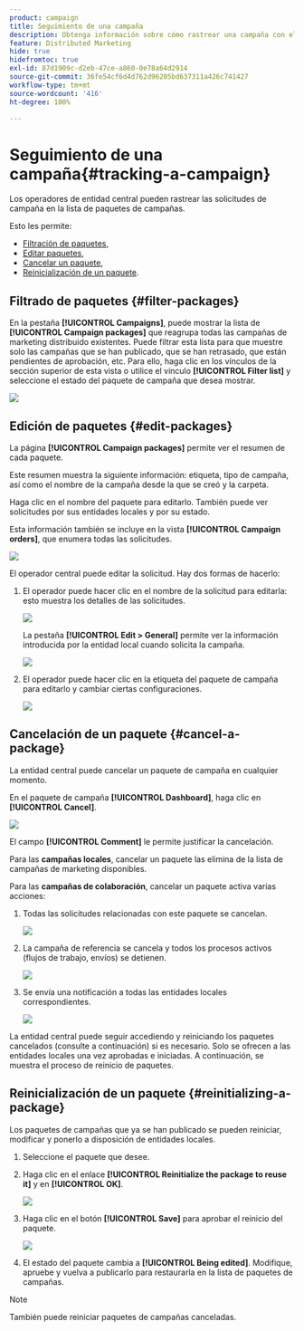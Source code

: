 ```yaml
---
product: campaign
title: Seguimiento de una campaña
description: Obtenga información sobre cómo rastrear una campaña con el marketing distribuido de Campaign
feature: Distributed Marketing
hide: true
hidefromtoc: true
exl-id: 87d1909c-d2eb-47ce-a860-0e78a64d2914
source-git-commit: 36fe54cf6d4d762d96205bd637311a426c741427
workflow-type: tm+mt
source-wordcount: '416'
ht-degree: 100%

---
```


# Seguimiento de una campaña{#tracking-a-campaign}



Los operadores de entidad central pueden rastrear las solicitudes de campaña en la lista de paquetes de campañas.

Esto les permite:

* [Filtración de paquetes](#filter-packages),
* [Editar paquetes](#edit-packages),
* [Cancelar un paquete](#cancel-a-package),
* [Reinicialización de un paquete](#reinitializing-a-package).

## Filtrado de paquetes {#filter-packages}

En la pestaña **[!UICONTROL Campaigns]**, puede mostrar la lista de **[!UICONTROL Campaign packages]** que reagrupa todas las campañas de marketing distribuido existentes. Puede filtrar esta lista para que muestre solo las campañas que se han publicado, que se han retrasado, que están pendientes de aprobación, etc. Para ello, haga clic en los vínculos de la sección superior de esta vista o utilice el vínculo **[!UICONTROL Filter list]** y seleccione el estado del paquete de campaña que desea mostrar.

![](assets/mkg_dist_catalog_filter.png)

## Edición de paquetes {#edit-packages}

La página **[!UICONTROL Campaign packages]** permite ver el resumen de cada paquete.

Este resumen muestra la siguiente información: etiqueta, tipo de campaña, así como el nombre de la campaña desde la que se creó y la carpeta.

Haga clic en el nombre del paquete para editarlo. También puede ver solicitudes por sus entidades locales y por su estado.

Esta información también se incluye en la vista **[!UICONTROL Campaign orders]**, que enumera todas las solicitudes.

![](assets/mkg_dist_catalog_op_command_details.png)

El operador central puede editar la solicitud. Hay dos formas de hacerlo:

1. El operador puede hacer clic en el nombre de la solicitud para editarla: esto muestra los detalles de las solicitudes.

   ![](assets/mkg_dist_catalog_op_command_edit1.png)

   La pestaña **[!UICONTROL Edit > General]** permite ver la información introducida por la entidad local cuando solicita la campaña.

   ![](assets/mkg_dist_catalog_op_command_edit1a.png)

1. El operador puede hacer clic en la etiqueta del paquete de campaña para editarlo y cambiar ciertas configuraciones.

   ![](assets/mkg_dist_catalog_op_command_edit2.png)

## Cancelación de un paquete {#cancel-a-package}

La entidad central puede cancelar un paquete de campaña en cualquier momento.

En el paquete de campaña **[!UICONTROL Dashboard]**, haga clic en **[!UICONTROL Cancel]**.

![](assets/mkg_dist_cancel_op_from_dashboard.png)

El campo **[!UICONTROL Comment]** le permite justificar la cancelación.

Para las **campañas locales**, cancelar un paquete las elimina de la lista de campañas de marketing disponibles.

Para las **campañas de colaboración**, cancelar un paquete activa varias acciones:

1. Todas las solicitudes relacionadas con este paquete se cancelan.

   ![](assets/mkg_dist_mutual_op_cancelled.png)

1. La campaña de referencia se cancela y todos los procesos activos (flujos de trabajo, envíos) se detienen.

   ![](assets/mkg_dist_mutual_op_cancelled1.png)

1. Se envía una notificación a todas las entidades locales correspondientes.

   ![](assets/mkg_dist_mutual_op_cancelled2.png)

La entidad central puede seguir accediendo y reiniciando los paquetes cancelados (consulte a continuación) si es necesario. Solo se ofrecen a las entidades locales una vez aprobadas e iniciadas. A continuación, se muestra el proceso de reinicio de paquetes.

## Reinicialización de un paquete {#reinitializing-a-package}

Los paquetes de campañas que ya se han publicado se pueden reiniciar, modificar y ponerlo a disposición de entidades locales.

1. Seleccione el paquete que desee.
1. Haga clic en el enlace **[!UICONTROL Reinitialize the package to reuse it]** y en **[!UICONTROL OK]**.

   ![](assets/mkg_dist_mutual_op_reinit.png)

1. Haga clic en el botón **[!UICONTROL Save]** para aprobar el reinicio del paquete.

   ![](assets/mkg_dist_mutual_op_reinit2.png)

1. El estado del paquete cambia a **[!UICONTROL Being edited]**. Modifique, apruebe y vuelva a publicarlo para restaurarla en la lista de paquetes de campañas.

>[!NOTE]
>
>También puede reiniciar paquetes de campañas canceladas.
